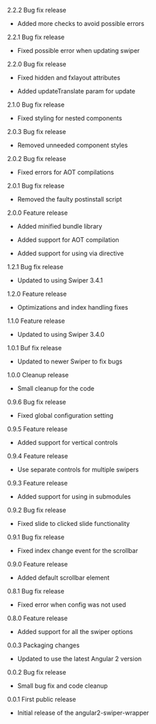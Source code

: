 2.2.2 Bug fix release

  - Added more checks to avoid possible errors

2.2.1 Bug fix release

  - Fixed possible error when updating swiper

2.2.0 Bug fix release

  - Fixed hidden and fxlayout attributes

  - Added updateTranslate param for update

2.1.0 Bug fix release

  - Fixed styling for nested components

2.0.3 Bug fix release

  - Removed unneeded component styles

2.0.2 Bug fix release

  - Fixed errors for AOT compilations

2.0.1 Bug fix release

  - Removed the faulty postinstall script

2.0.0 Feature release

  - Added minified bundle library

  - Added support for AOT compilation

  - Added support for using via directive

1.2.1 Bug fix release

  - Updated to using Swiper 3.4.1

1.2.0 Feature release

  - Optimizations and index handling fixes

1.1.0 Feature release

  - Updated to using Swiper 3.4.0

1.0.1 Buf fix release

  - Updated to newer Swiper to fix bugs

1.0.0 Cleanup release

  - Small cleanup for the code

0.9.6 Bug fix release

  - Fixed global configuration setting

0.9.5 Feature release

  - Added support for vertical controls

0.9.4 Feature release

  - Use separate controls for multiple swipers

0.9.3 Feature release

  - Added support for using in submodules

0.9.2 Bug fix release

  - Fixed slide to clicked slide functionality

0.9.1 Bug fix release

  - Fixed index change event for the scrollbar

0.9.0 Feature release

  - Added default scrollbar element

0.8.1 Bug fix release

  - Fixed error when config was not used

0.8.0 Feature release

  - Added support for all the swiper options

0.0.3 Packaging changes

  - Updated to use the latest Angular 2 version

0.0.2 Bug fix release

  - Small bug fix and code cleanup

0.0.1 First public release

  - Initial release of the angular2-swiper-wrapper
